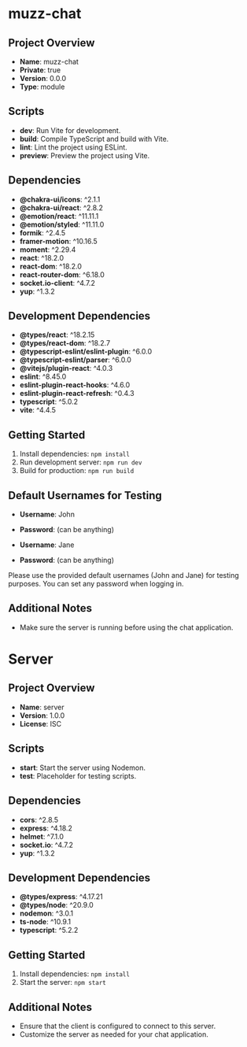 # muzz-chat

## Project Overview

- **Name**: muzz-chat
- **Private**: true
- **Version**: 0.0.0
- **Type**: module

## Scripts

- **dev**: Run Vite for development.
- **build**: Compile TypeScript and build with Vite.
- **lint**: Lint the project using ESLint.
- **preview**: Preview the project using Vite.

## Dependencies

- **@chakra-ui/icons**: ^2.1.1
- **@chakra-ui/react**: ^2.8.2
- **@emotion/react**: ^11.11.1
- **@emotion/styled**: ^11.11.0
- **formik**: ^2.4.5
- **framer-motion**: ^10.16.5
- **moment**: ^2.29.4
- **react**: ^18.2.0
- **react-dom**: ^18.2.0
- **react-router-dom**: ^6.18.0
- **socket.io-client**: ^4.7.2
- **yup**: ^1.3.2

## Development Dependencies

- **@types/react**: ^18.2.15
- **@types/react-dom**: ^18.2.7
- **@typescript-eslint/eslint-plugin**: ^6.0.0
- **@typescript-eslint/parser**: ^6.0.0
- **@vitejs/plugin-react**: ^4.0.3
- **eslint**: ^8.45.0
- **eslint-plugin-react-hooks**: ^4.6.0
- **eslint-plugin-react-refresh**: ^0.4.3
- **typescript**: ^5.0.2
- **vite**: ^4.4.5

## Getting Started

1. Install dependencies: `npm install`
2. Run development server: `npm run dev`
3. Build for production: `npm run build`


## Default Usernames for Testing

- **Username**: John
- **Password**: (can be anything)

- **Username**: Jane
- **Password**: (can be anything)

Please use the provided default usernames (John and Jane) for testing purposes. You can set any password when logging in.

## Additional Notes

- Make sure the server is running before using the chat application.

# Server

## Project Overview

- **Name**: server
- **Version**: 1.0.0
- **License**: ISC

## Scripts

- **start**: Start the server using Nodemon.
- **test**: Placeholder for testing scripts.

## Dependencies

- **cors**: ^2.8.5
- **express**: ^4.18.2
- **helmet**: ^7.1.0
- **socket.io**: ^4.7.2
- **yup**: ^1.3.2

## Development Dependencies

- **@types/express**: ^4.17.21
- **@types/node**: ^20.9.0
- **nodemon**: ^3.0.1
- **ts-node**: ^10.9.1
- **typescript**: ^5.2.2

## Getting Started

1. Install dependencies: `npm install`
2. Start the server: `npm start`

## Additional Notes

- Ensure that the client is configured to connect to this server.
- Customize the server as needed for your chat application.
